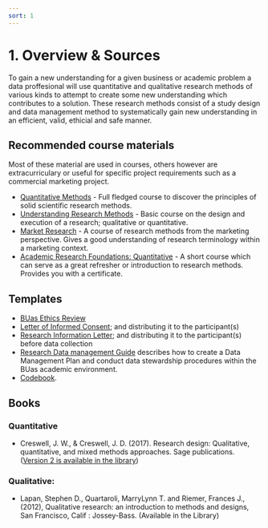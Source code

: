 ```yaml
---
sort: 1
---
```


# 1. Overview & Sources
To gain a new understanding for a given business or academic problem a data proffesional will use quantitative and qualitative research methods of various kinds to attempt to create some new understanding which contributes to a solution. These research methods consist of a study design and data management method to systematically gain new understanding in an efficient, valid, ethicial and safe manner. 


## Recommended course materials
Most of these material are used in courses, others however are extracurriculary or useful for specific project requirements such as a commercial marketing project.
- [Quantitative Methods](https://www.coursera.org/learn/quantitative-methods) - Full fledged course to discover the principles of solid scientific research methods.
- [Understanding Research Methods](https://www.coursera.org/learn/research-methods) - Basic course on the design and execution of a research; qualitative or quantitative.
- [Market Research](https://www.linkedin.com/learning/market-research-b2b/how-to-conduct-b2b-market-research?autoplay=true&u=36359204) - A course of research methods from the marketing perspective. Gives a good understanding of research terminology within a marketing context.
- [Academic Research Foundations: Quantitative](https://www.linkedin.com/learning/academic-research-foundations-quantitative/welcome?autoplay=true&u=36359204 ) - A short course which can serve as a great refresher or introduction to research methods. Provides you with a certificate.


## Templates
-	[BUas Ethics Review](https://docs.google.com/document/d/166AeV0NsMyyLlpPOaeC1Xo0bSvLRM_HN?rtpof=true&authuser=bram.heijligers%40gmail.com&usp=drive_fs)
-	[Letter of Informed Consent](https://docs.google.com/document/d/166IJ62T9OEnrNnJgmgAH2aiSS-mM6Uzd?rtpof=true&authuser=bram.heijligers%40gmail.com&usp=drive_fs); and distributing it to the participant(s)
-	[Research Information Letter](https://docs.google.com/document/d/16AFZ7TrJ9ociGr6-D0dHLyiFe2WT_2L5?rtpof=true&authuser=bram.heijligers%40gmail.com&usp=drive_fs); and distributing it to the participant(s) before data collection
-   [Research Data management Guide](https://edubuas.sharepoint.com/sites/researchdevelopment/SitePages/Datamanagement.aspx) describes how to create a Data Management Plan and conduct data stewardship procedures within the BUas academic environment.
-   [Codebook](https://github.com/BredaUniversityADSAI/ADS-AI/blob/f020e08818bb64486e784e2447334fb866ee1df9/docs/Study%20Content/Research%20Methodology/Assets/Codebook_Template.md). 

## Books
### Quantitative
- Creswell, J. W., & Creswell, J. D. (2017). Research design: Qualitative, quantitative, and mixed methods approaches. Sage publications. ([Version 2 is available in the library](https://search.library.buas.nl/cgi-bin/koha/opac-detail.pl?biblionumber=10404))

### Qualitative:
- Lapan, Stephen D., Quartaroli, MarryLynn T. and Riemer, Frances J., (2012), Qualitative research: an introduction to methods and designs,  San Francisco, Calif : Jossey-Bass. (Available in the Library)
